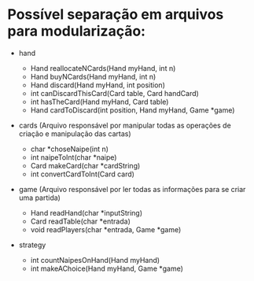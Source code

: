# Possível separação em arquivos para modularização:

- hand
  - Hand reallocateNCards(Hand myHand, int n)
  - Hand buyNCards(Hand myHand, int n)
  - Hand discard(Hand myHand, int position)
  - int canDiscardThisCard(Card table, Card handCard)
  - int hasTheCard(Hand myHand, Card table)
  - Hand cardToDiscard(int position, Hand myHand, Game *game)
  
- cards (Arquivo responsável por manipular todas as operações de criação e manipulação das cartas)
  - char *choseNaipe(int n)
  - int naipeToInt(char *naipe)
  - Card makeCard(char *cardString)
  - int convertCardToInt(Card card)
  
- game (Arquivo responsável por ler todas as informações para se criar uma partida)
  - Hand readHand(char *inputString)
  - Card readTable(char *entrada)
  - void readPlayers(char *entrada, Game *game)

- strategy
  - int countNaipesOnHand(Hand myHand)
  - int makeAChoice(Hand myHand, Game *game)